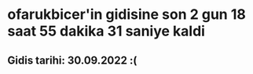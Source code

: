 # ofarukbicer'in gidisine son 2 gun 18 saat 55 dakika 31 saniye kaldi

## Gidis tarihi: 30.09.2022 :(
